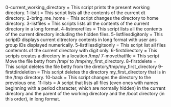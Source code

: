 0-current_working_directory = This script prints the present working directory.
1-listit = This script lists all the contents of the current dt directory.
2-bring_me_home = This script changes the directory to home directory.                                                3-listfiles = This scripts lists all the contents of the current directory in a long format.
4-listmorefiles = This script lists all the contents of the current directory including the hidden files.
5-listfilesdigitonly = This scriptD displays current ditrectory contents in long format with user ans group IDs displayed numerically.
5-listfilesdigitsonly = This script list all files contemnts of the current directory with digit only.
6-firstdirectory = This scripts creates a directory in a location /tmp/
7-movethatfile = This script Move the file betty from /tmp/ to /tmp/my_first_directory.
8-firstdelete = This script deletes the file betty from the diretory/tmp/my_first_directory
9-firstdirdeletion = This script deletes the directory my_first_directory that is in the /tmp directory.
10-back = This script changes the directory to the prevoious one.
11-lists = A script that lists all files (even ones with names beginning with a period character, which are normally hidden) in the current directory and the parent of the working directory and the /boot directory (in this order), in long format.
